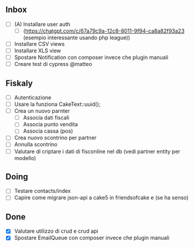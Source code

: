 ## Inbox
- [ ] (A) Installare user auth 
    - [ ] (https://chatgpt.com/c/67a79c9a-12c8-8011-9f94-ca8a82f93a23  (esempio interessante usando php league))
- [ ] Installare CSV views
- [ ] Installare XLS view
- [ ] Spostare Notification con composer invece che plugin manuali
- [ ] Creare test di cypress @matteo

## Fiskaly
- [ ] Autenticazione
- [ ] Usare la funziona CakeText::uuid();
- [ ] Crea un nuovo parnter
    - [ ] Associa dati fiscali
    - [ ] Associa punto vendita
    - [ ] Associa cassa (pos)
- [ ] Crea nuovo scontrino per partner
- [ ] Annulla scontrino
- [ ] Valutare di criptare i dati di fisconline nel db (vedi partner entity per modello)

## Doing
- [ ] Testare contacts/index
- [ ] Capire come migrare json-api a cake5 in friendsofcake e (se ha senso)

## Done
- [x] Valutare utilizzo di crud e crud api 
- [x] Spostare EmailQueue con composer invece che plugin manuali